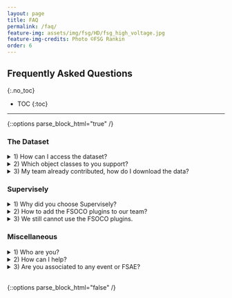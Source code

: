 ```yaml
---
layout: page
title: FAQ
permalink: /faq/
feature-img: assets/img/fsg/HD/fsg_high_voltage.jpg
feature-img-credits: Photo ©FSG Rankin
order: 6
---
```


## Frequently Asked Questions
{:.no_toc}

* TOC
{:toc}
---

{::options parse_block_html="true" /}

### The Dataset

<details>
<summary markdown="span">1) How can I access the dataset?</summary>
FSOCO's motto is *"sharing is caring"* and, thus, we can only grant access to the dataset once we received your team's contribution.
We have chosen the minimum required size of your contribution such that it is small enough not to be a burden and large enough for the dataset to grow naturally.
</details>

<details>
<summary markdown="span">2) Which object classes to you support?</summary>
Please check out our [overview]({{ "/overview/" | relative_url }}) page for a list of supported classes and object tags.
</details>

<details>
<summary markdown="span">3) My team already contributed, how do I download the data?</summary>
Please head over to the *Login* page to show the download links of the FSOCO dataset.
Note that, in order to download the data, you have to have access to the Google account that your team sent us to share the data. 
</details>

### Supervisely

<details>
<summary markdown="span">1) Why did you choose Supervisely?</summary>
In the first version of FSOCO we experienced a large variety in terms of data quality between the teams.
While also being more rigorous on checking the image quality, we saw the need to introduce a common labeling standard.
This is easier if everyone uses the same tool since we can provide better support and enforce common class names.
Due to positive experience in previous projects, we decided to use Supervisely for this job. 
</details>

<details>
<summary markdown="span">2) How to add the FSOCO plugins to our team?</summary>
Explore => Plugins => search for fsoco => add the plugins
<br>
<br>
![Add FSOCO plugins gif]({{ "/assets/img/manual/add_fsoco_plugins.gif" | relative_url}})
</details>

<details>
<summary markdown="span">3) We still cannot use the FSOCO plugins.</summary>
Currently, custom Supervisely plugins can only be used with your own agent.
It is pretty straightforward to add your own computer, just click on the "Cluster" menu on the left side within Supervisely and follow the instructions.
Further help can be found [here](https://docs.supervise.ly/customization/agents "Opens in a new tab."){:target="_blank"}.  
</details>

### Miscellaneous

<details>
<summary markdown="span">1) Who are you?</summary>
We are Niclas from AMZ Driverless, David from Munich Motorsport, and Michael from Fast Forest *(now, we are all alumni)*.
In early 2020 we saw the need to re-design the concept of the original version of FSOCO, maintained by Munich Motorsport.
In the following months and countless video calls, we came up with our labeling guidelines, designed this website, and developed tools to get you started.
Having backgrounds in different teams, we see FSOCO as a project *"for the DV community, from the DV community"*.  
</details>

<details>
<summary markdown="span">2) How can I help?</summary>
There are various ways how you can help FSOCO.
<br>
First and foremost, if your team has labels, please make them available to FSOCO.
Additionally, we are always looking for useful extensions to our tools site.
Please consider to make a PR to our GitHub repository if you have written some code that might be helpful for other teams.
Finally, if would like to support FSOCO in another way, please get in touch with us. 
</details>

<details>
<summary markdown="span">3) Are you associated to any event or FSAE?</summary>
No, we are not associated to neither FSAE nor any Formula Student event.
FSOCO is a pure community project.
</details>

<br>

{::options parse_block_html="false" /}
